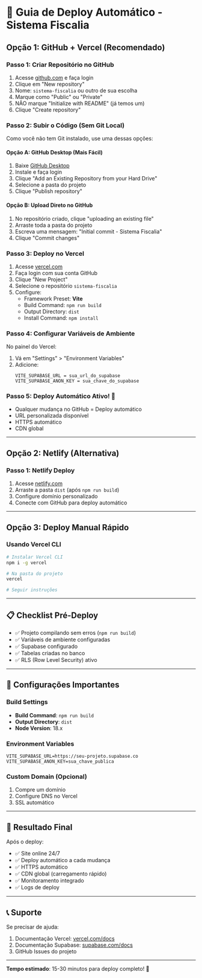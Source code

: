 # 🚀 Guia de Deploy Automático - Sistema Fiscalia

## Opção 1: GitHub + Vercel (Recomendado)

### Passo 1: Criar Repositório no GitHub
1. Acesse [github.com](https://github.com) e faça login
2. Clique em "New repository"
3. Nome: `sistema-fiscalia` ou outro de sua escolha
4. Marque como "Public" ou "Private"
5. NÃO marque "Initialize with README" (já temos um)
6. Clique "Create repository"

### Passo 2: Subir o Código (Sem Git Local)
Como você não tem Git instalado, use uma dessas opções:

#### Opção A: GitHub Desktop (Mais Fácil)
1. Baixe [GitHub Desktop](https://desktop.github.com/)
2. Instale e faça login
3. Clique "Add an Existing Repository from your Hard Drive"
4. Selecione a pasta do projeto
5. Clique "Publish repository"

#### Opção B: Upload Direto no GitHub
1. No repositório criado, clique "uploading an existing file"
2. Arraste toda a pasta do projeto
3. Escreva uma mensagem: "Initial commit - Sistema Fiscalia"
4. Clique "Commit changes"

### Passo 3: Deploy no Vercel
1. Acesse [vercel.com](https://vercel.com)
2. Faça login com sua conta GitHub
3. Clique "New Project"
4. Selecione o repositório `sistema-fiscalia`
5. Configure:
   - Framework Preset: **Vite**
   - Build Command: `npm run build`
   - Output Directory: `dist`
   - Install Command: `npm install`

### Passo 4: Configurar Variáveis de Ambiente
No painel do Vercel:
1. Vá em "Settings" > "Environment Variables"
2. Adicione:
   ```
   VITE_SUPABASE_URL = sua_url_do_supabase
   VITE_SUPABASE_ANON_KEY = sua_chave_do_supabase
   ```

### Passo 5: Deploy Automático Ativo! 🎉
- Qualquer mudança no GitHub = Deploy automático
- URL personalizada disponível
- HTTPS automático
- CDN global

---

## Opção 2: Netlify (Alternativa)

### Passo 1: Netlify Deploy
1. Acesse [netlify.com](https://netlify.com)
2. Arraste a pasta `dist` (após `npm run build`)
3. Configure domínio personalizado
4. Conecte com GitHub para deploy automático

---

## Opção 3: Deploy Manual Rápido

### Usando Vercel CLI
```bash
# Instalar Vercel CLI
npm i -g vercel

# Na pasta do projeto
vercel

# Seguir instruções
```

---

## 📋 Checklist Pré-Deploy

- ✅ Projeto compilando sem erros (`npm run build`)
- ✅ Variáveis de ambiente configuradas
- ✅ Supabase configurado
- ✅ Tabelas criadas no banco
- ✅ RLS (Row Level Security) ativo

---

## 🔧 Configurações Importantes

### Build Settings
- **Build Command**: `npm run build`
- **Output Directory**: `dist`
- **Node Version**: 18.x

### Environment Variables
```env
VITE_SUPABASE_URL=https://seu-projeto.supabase.co
VITE_SUPABASE_ANON_KEY=sua_chave_publica
```

### Custom Domain (Opcional)
1. Compre um domínio
2. Configure DNS no Vercel
3. SSL automático

---

## 🚀 Resultado Final

Após o deploy:
- ✅ Site online 24/7
- ✅ Deploy automático a cada mudança
- ✅ HTTPS automático
- ✅ CDN global (carregamento rápido)
- ✅ Monitoramento integrado
- ✅ Logs de deploy

---

## 📞 Suporte

Se precisar de ajuda:
1. Documentação Vercel: [vercel.com/docs](https://vercel.com/docs)
2. Documentação Supabase: [supabase.com/docs](https://supabase.com/docs)
3. GitHub Issues do projeto

---

**Tempo estimado**: 15-30 minutos para deploy completo! 🎯
